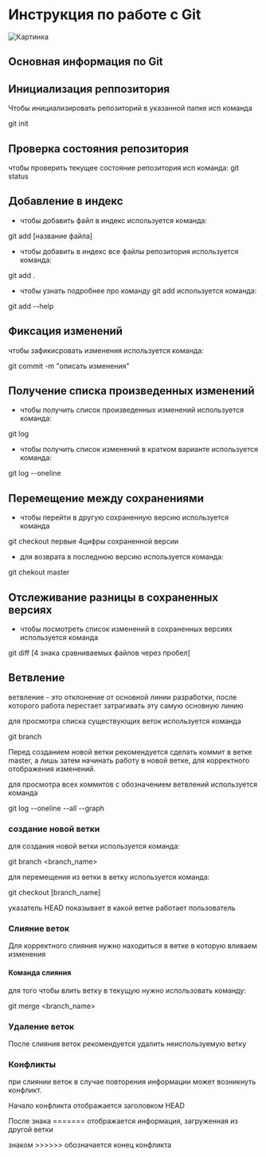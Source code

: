 # **Инструкция по работе с Git**

 ![Картинка](git.jpeg)

## Основная информация по Git

## Инициализация реппозитория

Чтобы инициализировать репозиторий в указанной папке исп команда

git init

## Проверка состояния репозитория

чтобы проверить текущее состояние репозитория исп команда: 
git status

## Добавление в индекс

* чтобы добавить файл в индекс используется команда:

git add [название файла]

* чтобы добавить в индекс все файлы репозитория используется команда:

git add .

* чтобы узнать подробнее про команду git add используется команда:

git add --help

## Фиксация изменений

чтобы зафикисровать изменения используется команда:

git commit -m "описать изменения"

## Получение списка произведенных изменений

 * чтобы получить список произведенных изменений используется команда:

 git log

 * чтобы получить список изменений в кратком варианте используется команда:

 git log --oneline

 ## Перемещение между сохранениями

 * чтобы перейти в другую сохраненную версию используется команда

 git checkout первые 4цифры сохраненной версии

* для возврата в последнюю версию используется команда: 

git chekout master

##  Отслеживание разницы в сохраненных версиях

 * чтобы посмотреть список изменений в сохраненных версиях используется команда

 git diff [4 знака сравниваемых файлов через пробел]

 ## Ветвление
 
ветвление - это отклонение от основной линии разработки, после которого работа перестает затрагивать эту самую основную линию

для просмотра списка существующих веток используется команда

git branch

Перед созданием новой ветки рекомендуется сделать коммит в ветке master, а лишь затем начинать работу в новой ветке, для корректного отображения изменений.

для просмотра всех коммитов с обозначением ветвлений используется команда

git log --oneline --all --graph

### создание новой ветки

для создания новой ветки используется команда:

git branch <branch_name>

для перемещения из ветки в ветку используется команда:

git checkout [branch_name] 

указатель HEAD показывает в какой ветке работает пользователь

### Слияние веток

Для корректного слияния нужно находиться в ветке в которую вливаем изменения

#### Команда слияния

для того чтобы влить ветку в текущую нужно использовать команду:

git merge <branch_name>

### Удаление веток

После слияния веток рекомендуется удалить неиспользуемую ветку

### Конфликты

при слиянии веток в случае повторения информации может возникнуть конфликт. 

Начало конфликта отображается заголовком HEAD

После знака ======= отображается информация, загруженная из другой ветки

знаком >>>>>> обозначается конец конфликта